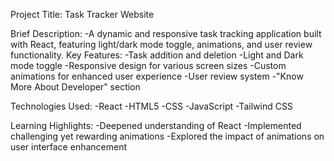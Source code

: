 
Project Title: Task Tracker Website

Brief Description:
-A dynamic and responsive task tracking application built with React, featuring light/dark mode toggle, animations, and user review functionality.
Key Features:
-Task addition and deletion
-Light and Dark mode toggle
-Responsive design for various screen sizes
-Custom animations for enhanced user experience
-User review system
-"Know More About Developer" section


Technologies Used:
-React
-HTML5
-CSS
-JavaScript
-Tailwind CSS

Learning Highlights:
-Deepened understanding of React
-Implemented challenging yet rewarding animations
-Explored the impact of animations on user interface enhancement
